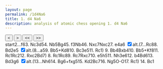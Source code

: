 ```yaml
---
layout: page
permalink: /1d4Na6
title: 1. d4 Na6
description: analysis of atomic chess opening 1. d4 Na6
---
```

<body>
  <div class="gamecontainer selected">
    <div id="game0" style="display: flex; flex-direction: column;">
      <div id="board0" class="boardcontainer"></div>
      <div class="noselect">
        <input class="back" id="back0" type="button" value="<">
        <input class="forward" id="forward0" type="button" value=">">
        <input class="backback" id="backback0" type="button" value="<<">
        <input class="forwardforward" id="forwardforward0" type="button" value=">>">
      </div>
    </div>
    <div class="move-list game0 scroller" id="board0variation">
      <span class="move" id="board0move0">start</span><span class="move" id="board0move1">2...f6</span><span class="move" id="board0move2">3. <span class="figurine">N</span>c3</span><span class="move" id="board0move3">d5</span><span class="move" id="board0move4">4. <span class="figurine">N</span>b5</span><span class="move" id="board0move5"><span class="figurine">B</span>g4</span><span class="move" id="board0move6">5. f3</span><span class="move" id="board0move7"><span class="figurine">N</span>b4</span><span class="move" id="board0move8">6. <span class="figurine">N</span>xc7</span><span class="move" id="board0move9"><span class="figurine">N</span>xc2</span><span class="move" id="board0move10">7. e4</span><span class="move" id="board0move11">a6</span>
      <input type="checkbox" id="checkbox0-11" class="toggler" checked/><label for="checkbox0-11">alt.</label>(<span class="game0 variation" id="board0variation11"><span class="move" id="board0move11-0">7...<span class="figurine">R</span>c8</span><span class="move" id="board0move11-1">8. <span class="figurine">B</span>d2</span><span class="move" id="board0move11-2">e5</span>
      <input type="checkbox" id="checkbox0-11-2" class="toggler" checked/><label for="checkbox0-11-2">alt.</label>(<span class="game0 variation" id="board0variation11-2"><span class="move" id="board0move11-2-0">8...a5</span><span class="move" id="board0move11-2-1">9. <span class="figurine">B</span>b5+</span><span class="move" id="board0move11-2-2"><span class="figurine">K</span>d8</span><span class="move" id="board0move11-2-3">10. <span class="figurine">B</span>c3</span><span class="move" id="board0move11-2-4">e5</span><span class="move" id="board0move11-2-5">11. <span class="figurine">R</span>c1</span></span>)
      <span class="move" id="board0move11-3">9. <span class="figurine">B</span>b4</span><span class="move" id="board0move11-4"><span class="figurine">B</span>xb4</span><span class="move" id="board0move11-5">10. <span class="figurine">B</span>b5+</span><span class="move" id="board0move11-6"><span class="figurine">K</span>f8</span><span class="move" id="board0move11-7">11. <span class="figurine">R</span>c1</span><span class="move" id="board0move11-8"><span class="figurine">R</span>c2</span><span class="move" id="board0move11-9">12. <span class="figurine">R</span>xc2</span><span class="move" id="board0move11-10"><span class="figurine">B</span>d7</span></span>)
      <span class="move" id="board0move12">8. <span class="figurine">R</span>c1</span><span class="move" id="board0move13"><span class="figurine">R</span>c8</span><span class="move" id="board0move14">9. <span class="figurine">R</span>c7</span><span class="move" id="board0move15"><span class="figurine">R</span>xc7</span><span class="move" id="board0move16">10. e5</span><span class="move" id="board0move17">h5</span><span class="move" id="board0move18">11. <span class="figurine">N</span>h3</span><span class="move" id="board0move19">e6</span><span class="move" id="board0move20">12. b4</span><span class="move" id="board0move21"><span class="figurine">B</span>d6</span><span class="move" id="board0move22">13. <span class="figurine">B</span>d3</span><span class="move" id="board0move23">g6</span>
      <input type="checkbox" id="checkbox0-23" class="toggler" checked/><label for="checkbox0-23">alt.</label>(<span class="game0 variation" id="board0variation23"><span class="move" id="board0move23-0">13...<span class="figurine">N</span>h6</span><span class="move" id="board0move23-1">14. <span class="figurine">B</span>g6+</span><span class="move" id="board0move23-2">fxg5</span><span class="move" id="board0move23-3">15. <span class="figurine">K</span>d2</span><span class="move" id="board0move23-4"><span class="figurine">B</span>c7</span><span class="move" id="board0move23-5">16. <span class="figurine">N</span>g5</span><span class="move" id="board0move23-6">O-O</span><span class="move" id="board0move23-7">17. <span class="figurine">R</span>c1</span></span>)
      <span class="move" id="board0move24">14. <span class="figurine">B</span>c1</span>
    </div>
  </div>

  <script>
    const numOfBoards = 1
    const fenlist =
    [
      [["r1bqkbnr/pppppppp/n7/6B1/3P4/8/PPP1PPPP/RN1QKBNR b KQkq - 2 2",null],["r1bqkbnr/ppppp1pp/n4p2/6B1/3P4/8/PPP1PPPP/RN1QKBNR w KQkq - 0 3",null],["r1bqkbnr/ppppp1pp/n4p2/6B1/3P4/2N5/PPP1PPPP/R2QKBNR b KQkq - 1 3",null],["r1bqkbnr/ppp1p1pp/n4p2/3p2B1/3P4/2N5/PPP1PPPP/R2QKBNR w KQkq d6 0 4",null],["r1bqkbnr/ppp1p1pp/n4p2/1N1p2B1/3P4/8/PPP1PPPP/R2QKBNR b KQkq - 1 4",null],["r2qkbnr/ppp1p1pp/n4p2/1N1p2B1/3P2b1/8/PPP1PPPP/R2QKBNR w KQkq - 2 5",null],["r2qkbnr/ppp1p1pp/n4p2/1N1p2B1/3P2b1/5P2/PPP1P1PP/R2QKBNR b KQkq - 0 5",null],["r2qkbnr/ppp1p1pp/5p2/1N1p2B1/1n1P2b1/5P2/PPP1P1PP/R2QKBNR w KQkq - 1 6",null],["r3kbnr/pp2p1pp/5p2/3p2B1/1n1P2b1/5P2/PPP1P1PP/R2QKBNR b KQkq - 0 6",null],["r3kbnr/pp2p1pp/5p2/3p2B1/3P2b1/5P2/PP2P1PP/R3KBNR w KQkq - 0 7",null],["r3kbnr/pp2p1pp/5p2/3p2B1/3PP1b1/5P2/PP4PP/R3KBNR b KQkq e3 0 7",null],["r3kbnr/1p2p1pp/p4p2/3p2B1/3PP1b1/5P2/PP4PP/R3KBNR w KQkq - 0 8",[["2r1kbnr/pp2p1pp/5p2/3p2B1/3PP1b1/5P2/PP4PP/R3KBNR w KQk - 1 8",null],["2r1kbnr/pp2p1pp/5p2/3p4/3PP1b1/5P2/PP1B2PP/R3KBNR b KQk - 2 8",null],["2r1kbnr/pp4pp/5p2/3pp3/3PP1b1/5P2/PP1B2PP/R3KBNR w KQk e6 0 9",[["2r1kbnr/1p2p1pp/5p2/p2p4/3PP1b1/5P2/PP1B2PP/R3KBNR w KQk a6 0 9",null],["2r1kbnr/1p2p1pp/5p2/pB1p4/3PP1b1/5P2/PP1B2PP/R3K1NR b KQk - 1 9",null],["2rk1bnr/1p2p1pp/5p2/pB1p4/3PP1b1/5P2/PP1B2PP/R3K1NR w KQ - 2 10",null],["2rk1bnr/1p2p1pp/5p2/pB1p4/3PP1b1/2B2P2/PP4PP/R3K1NR b KQ - 3 10",null],["2rk1bnr/1p4pp/5p2/pB1pp3/3PP1b1/2B2P2/PP4PP/R3K1NR w KQ e6 0 11",null],["2rk1bnr/1p4pp/5p2/pB1pp3/3PP1b1/2B2P2/PP4PP/2R1K1NR b K - 1 11",null]]],["2r1kbnr/pp4pp/5p2/3pp3/1B1PP1b1/5P2/PP4PP/R3KBNR b KQk - 1 9",null],["2r1k1nr/pp4pp/5p2/3pp3/3PP1b1/5P2/PP4PP/R3KBNR w KQk - 0 10",null],["2r1k1nr/pp4pp/5p2/1B1pp3/3PP1b1/5P2/PP4PP/R3K1NR b KQk - 1 10",null],["2r2knr/pp4pp/5p2/1B1pp3/3PP1b1/5P2/PP4PP/R3K1NR w KQ - 2 11",null],["2r2knr/pp4pp/5p2/1B1pp3/3PP1b1/5P2/PP4PP/2R1K1NR b K - 3 11",null],["5knr/pp4pp/5p2/1B1pp3/3PP1b1/5P2/PPr3PP/2R1K1NR w K - 4 12",null],["5knr/pp4pp/5p2/1B1pp3/3PP1b1/5P2/PP4PP/4K1NR b K - 0 12",null],["5knr/pp1b2pp/5p2/1B1pp3/3PP3/5P2/PP4PP/4K1NR w K - 1 13",null]]],["r3kbnr/1p2p1pp/p4p2/3p2B1/3PP1b1/5P2/PP4PP/2R1KBNR b Kkq - 1 8",null],["2r1kbnr/1p2p1pp/p4p2/3p2B1/3PP1b1/5P2/PP4PP/2R1KBNR w Kk - 2 9",null],["2r1kbnr/1pR1p1pp/p4p2/3p2B1/3PP1b1/5P2/PP4PP/4KBNR b Kk - 3 9",null],["4kbnr/1p2p1pp/p4p2/3p2B1/3PP1b1/5P2/PP4PP/4KBNR w Kk - 0 10",null],["4kbnr/1p2p1pp/p4p2/3pP1B1/3P2b1/5P2/PP4PP/4KBNR b Kk - 0 10",null],["4kbnr/1p2p1p1/p4p2/3pP1Bp/3P2b1/5P2/PP4PP/4KBNR w Kk h6 0 11",null],["4kbnr/1p2p1p1/p4p2/3pP1Bp/3P2b1/5P1N/PP4PP/4KB1R b Kk - 1 11",null],["4kbnr/1p4p1/p3pp2/3pP1Bp/3P2b1/5P1N/PP4PP/4KB1R w Kk - 0 12",null],["4kbnr/1p4p1/p3pp2/3pP1Bp/1P1P2b1/5P1N/P5PP/4KB1R b Kk b3 0 12",null],["4k1nr/1p4p1/p2bpp2/3pP1Bp/1P1P2b1/5P1N/P5PP/4KB1R w Kk - 1 13",null],["4k1nr/1p4p1/p2bpp2/3pP1Bp/1P1P2b1/3B1P1N/P5PP/4K2R b Kk - 2 13",null],["4k1nr/1p6/p2bppp1/3pP1Bp/1P1P2b1/3B1P1N/P5PP/4K2R w Kk - 0 14",[["4k2r/1p4p1/p2bpp1n/3pP1Bp/1P1P2b1/3B1P1N/P5PP/4K2R w Kk - 3 14",null],["4k2r/1p4p1/p2bppBn/3pP1Bp/1P1P2b1/5P1N/P5PP/4K2R b Kk - 4 14",null],["4k2r/1p4p1/p2bp3/3pP2p/1P1P4/5P1N/P5PP/4K2R w Kk - 0 15",null],["4k2r/1p4p1/p2bp3/3pP2p/1P1P4/5P1N/P2K2PP/7R b k - 1 15",null],["4k2r/1pb3p1/p3p3/3pP2p/1P1P4/5P1N/P2K2PP/7R w k - 2 16",null],["4k2r/1pb3p1/p3p3/3pP1Np/1P1P4/5P2/P2K2PP/7R b k - 3 16",null],["5rk1/1pb3p1/p3p3/3pP1Np/1P1P4/5P2/P2K2PP/7R w - - 4 17",null],["5rk1/1pb3p1/p3p3/3pP1Np/1P1P4/5P2/P2K2PP/2R5 b - - 5 17",null]]],["4k1nr/1p6/p2bppp1/3pP2p/1P1P2b1/3B1P1N/P5PP/2B1K2R b Kk - 1 14",null]]
      ,
      
    ]

    var theme = "newspaper"

    function instantiateBoards(n) {
      // insert chessboards in n boardcontainers board0, board1, ...
      let boards = []
      for(let i = 0; i < n; i++) {
        let board = ChessBoard(`board${i}`, {
          pieceTheme: window["pieceThemes"][theme],
          boardTheme: window["boardThemes"][theme],
          position: "start",
          moveSpeed: 38,
          draggable: false,
          showNotation: false,
        })
        boards.push(board)
      }
      return boards
    }

    var boards = instantiateBoards(1)
    
    var leaderlines = new Array(10)
    for(let i = 0; i < 10; i++) leaderlines[i] = [];
    var cursors = [ "0","0","0","0","0","0","0","0","0","0", ]

    var arrows = [
      {
        '10': [ [ 'a7-a6', '11' ], [ 'a8-c8', '11-0' ] ],
        '22': [ [ 'g7-g6', '23' ], [ 'g8-h6', '23-0' ] ],
        '11-1': [ [ 'e7-e5', '11-2' ], [ 'a7-a5', '11-2-0' ] ]
      },
    ]
  </script>
</body>


